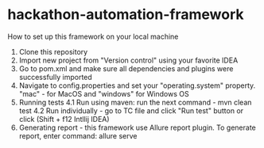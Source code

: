 # hackathon-automation-framework

How to set up this framework on your local machine

1. Clone this repository
2. Import new project from "Version control" using your favorite IDEA
2. Go to pom.xml and make sure all dependencies and plugins were successfully imported
3. Navigate to config.properties and set your "operating.system" property. "mac" - for MacOS and "windows" for Windows OS
4. Running tests
        4.1 Run using maven: run the next command  - mvn clean test 
        4.2 Run individually - go to TC file and click "Run test" button or click (Shift + f12 Intllij IDEA)
5. Generating report - this framework use Allure report plugin. To generate report, enter command: allure serve 
        
        


